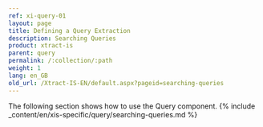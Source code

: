 ```yaml
---
ref: xi-query-01
layout: page
title: Defining a Query Extraction
description: Searching Queries
product: xtract-is
parent: query
permalink: /:collection/:path
weight: 1
lang: en_GB
old_url: /Xtract-IS-EN/default.aspx?pageid=searching-queries
---
```

The following section shows how to use the Query component.
{% include _content/en/xis-specific/query/searching-queries.md %}
